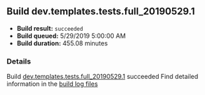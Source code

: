 ## Build dev.templates.tests.full_20190529.1
- **Build result:** `succeeded`
- **Build queued:** 5/29/2019 5:00:00 AM
- **Build duration:** 455.08 minutes
### Details
Build [dev.templates.tests.full_20190529.1](https://winappstudio.visualstudio.com/web/build.aspx?pcguid=a4ef43be-68ce-4195-a619-079b4d9834c2&builduri=vstfs%3a%2f%2f%2fBuild%2fBuild%2f28192) succeeded
Find detailed information in the [build log files](https://uwpctdiags.blob.core.windows.net/buildlogs/dev.templates.tests.full_20190529.1_logs.zip)
